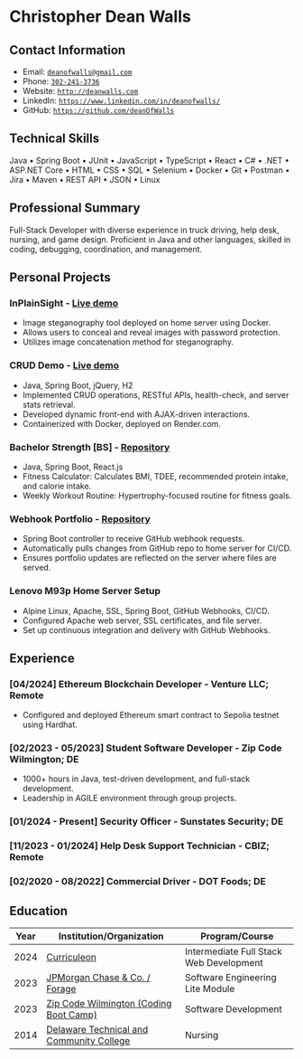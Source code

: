 # Christopher Dean Walls

## Contact Information
* Email: [`deanofwalls@gmail.com`](mailto:deanofwalls@gmail.com)
* Phone: [`302-241-3736`](tel:+1-302-241-3736)
* Website: [`http://deanwalls.com`](http://deanwalls.com)
* LinkedIn: [`https://www.linkedin.com/in/deanofwalls/`](https://www.linkedin.com/in/deanofwalls/)
* GitHub: [`https://github.com/deanOfWalls`](https://github.com/deanOfWalls)

## Technical Skills
Java &bull; Spring Boot &bull; JUnit &bull; JavaScript &bull; TypeScript &bull; React &bull; C# &bull; .NET &bull; ASP.NET Core &bull; HTML &bull; CSS &bull; SQL &bull; Selenium &bull; Docker &bull; Git &bull; Postman &bull; Jira &bull; Maven &bull; REST API &bull; JSON &bull; Linux

## Professional Summary
Full-Stack Developer with diverse experience in truck driving, help desk, nursing, and game design. Proficient in Java and other languages, skilled in coding, debugging, coordination, and management.

## Personal Projects

### InPlainSight - [Live demo](https://inplainsight.deanwalls.com)
* Image steganography tool deployed on home server using Docker.
* Allows users to conceal and reveal images with password protection.
* Utilizes image concatenation method for steganography.

### CRUD Demo - [Live demo](http://crud_demo.deanwalls.com)
* Java, Spring Boot, jQuery, H2
* Implemented CRUD operations, RESTful APIs, health-check, and server stats retrieval.
* Developed dynamic front-end with AJAX-driven interactions.
* Containerized with Docker, deployed on Render.com.

### Bachelor Strength [BS] - [Repository](https://github.com/deanOfWalls/bachelor.strength)
* Java, Spring Boot, React.js
* Fitness Calculator: Calculates BMI, TDEE, recommended protein intake, and calorie intake.
* Weekly Workout Routine: Hypertrophy-focused routine for fitness goals.

### Webhook Portfolio - [Repository](https://github.com/deanOfWalls/webhook_portfolio)
* Spring Boot controller to receive GitHub webhook requests.
* Automatically pulls changes from GitHub repo to home server for CI/CD.
* Ensures portfolio updates are reflected on the server where files are served.

### Lenovo M93p Home Server Setup
* Alpine Linux, Apache, SSL, Spring Boot, GitHub Webhooks, CI/CD.
* Configured Apache web server, SSL certificates, and file server.
* Set up continuous integration and delivery with GitHub Webhooks.

## Experience

### [04/2024] Ethereum Blockchain Developer - Venture LLC; Remote
* Configured and deployed Ethereum smart contract to Sepolia testnet using Hardhat.

### [02/2023 - 05/2023] Student Software Developer - Zip Code Wilmington; DE
* 1000+ hours in Java, test-driven development, and full-stack development.
* Leadership in AGILE environment through group projects.

### [01/2024 - Present] Security Officer - Sunstates Security; DE

### [11/2023 - 01/2024] Help Desk Support Technician - CBIZ; Remote

### [02/2020 - 08/2022] Commercial Driver - DOT Foods; DE

## Education

| Year | Institution/Organization                                | Program/Course                         |
|------|---------------------------------------------------------|----------------------------------------|
| 2024 | [Curriculeon](curriculeon_certificate.pdf)               | Intermediate Full Stack Web Development |
| 2023 | [JPMorgan Chase & Co. / Forage](forage.pdf)              | Software Engineering Lite Module       |
| 2023 | [Zip Code Wilmington (Coding Boot Camp)](zipcode.pdf)    | Software Development                   |
| 2014 | [Delaware Technical and Community College](lpnDiploma.pdf) | Nursing                            |
